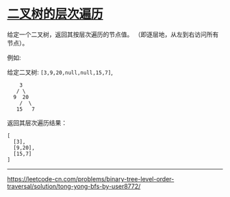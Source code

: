 # [二叉树的层次遍历](https://leetcode-cn.com/problems/binary-tree-level-order-traversal/)

 给定一个二叉树，返回其按层次遍历的节点值。 （即逐层地，从左到右访问所有节点）。 

 例如:

给定二叉树: `[3,9,20,null,null,15,7]`,  

```
    3
   / \
  9  20
    /  \
   15   7
```

 返回其层次遍历结果： 

```
[
  [3],
  [9,20],
  [15,7]
]
```

---

 https://leetcode-cn.com/problems/binary-tree-level-order-traversal/solution/tong-yong-bfs-by-user8772/ 